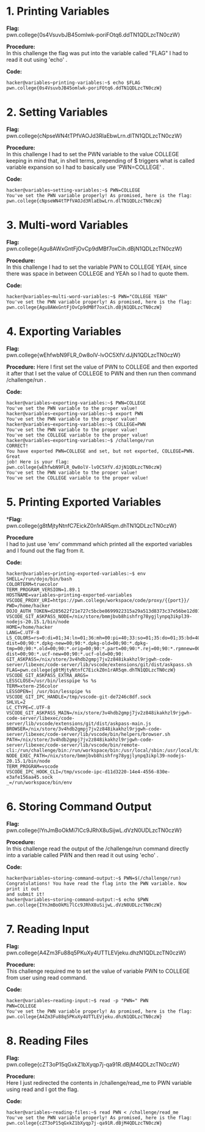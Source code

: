 # 1. Printing Variables

**Flag:**         
pwn.college{0s4VsuvbJB45omlwk-poriFOtq6.ddTN1QDLzcTN0czW}

**Procedure:**        
In this challenge the flag was put into the variable called "FLAG"  I had to read it out using 'echo' .

**Code:**   
```
hacker@variables~printing-variables:~$ echo $FLAG
pwn.college{0s4VsuvbJB45omlwk-poriFOtq6.ddTN1QDLzcTN0czW}
```

# 2. Setting Variables

**Flag:**    
pwn.college{cNpseWN4tTPfVAOJd3RlaEbwLrn.dlTN1QDLzcTN0czW}

**Procedure:**      
In this challenge I had to set the PWN variable to the value COLLEGE keeping in mind that, in shell terms, prepending of $ triggers what is called variable expansion so I had to basically
use 'PWN=COLLEGE' .

**Code:**      
```
hacker@variables~setting-variables:~$ PWN=COLLEGE
You've set the PWN variable properly! As promised, here is the flag:
pwn.college{cNpseWN4tTPfVAOJd3RlaEbwLrn.dlTN1QDLzcTN0czW}
```

# 3. Multi-word Variables

**Flag:**     
pwn.college{Agu8AWxGntFjOvCp9dMBf7oxCih.dBjN1QDLzcTN0czW}

**Procedure:**         
In this challenge I had to set the variable PWN to COLLEGE YEAH, since there was space in between COLLEGE and YEAh so I had to quote them.

**Code:**       
```
hacker@variables~multi-word-variables:~$ PWN="COLLEGE YEAH"
You've set the PWN variable properly! As promised, here is the flag:
pwn.college{Agu8AWxGntFjOvCp9dMBf7oxCih.dBjN1QDLzcTN0czW}
```

# 4. Exporting Variables 

**Flag:**   
pwn.college{wEhfwbN9FLR_0w8olV-lvOC5XfV.dJjN1QDLzcTN0czW}

**Procedure:** 
Here I first set the value of PWN to COLLEGE and then exported it after that I set the value of COLLEGE to PWN and then run then command /challenge/run .

**Code:**   
```
hacker@variables~exporting-variables:~$ PWN=COLLEGE
You've set the PWN variable to the proper value!
hacker@variables~exporting-variables:~$ export PWN
You've set the PWN variable to the proper value!
hacker@variables~exporting-variables:~$ COLLEGE=PWN
You've set the PWN variable to the proper value!
You've set the COLLEGE variable to the proper value!
hacker@variables~exporting-variables:~$ /challenge/run
CORRECT!
You have exported PWN=COLLEGE and set, but not exported, COLLEGE=PWN. Great 
job! Here is your flag:
pwn.college{wEhfwbN9FLR_0w8olV-lvOC5XfV.dJjN1QDLzcTN0czW}
You've set the PWN variable to the proper value!
You've set the COLLEGE variable to the proper value!
```

# 5. Printing Exported Variables

***Flag:**    
pwn.college{g8tMjtyNtnfC7EickZ0n1rAR5qm.dhTN1QDLzcTN0czW}

**Procedure**    
I had to just use 'env' commmand which printed all the exported variables and I found out the flag from it.

**Code:** 
```
hacker@variables~printing-exported-variables:~$ env
SHELL=/run/dojo/bin/bash
COLORTERM=truecolor
TERM_PROGRAM_VERSION=1.89.1
HOSTNAME=variables~printing-exported-variables
VSCODE_PROXY_URI=https://pwn.college/workspace/code/proxy/{{port}}/
PWD=/home/hacker
DOJO_AUTH_TOKEN=d285622f21e727c5bcbe8699922315a29a513d8373c37e56be12d019ccd20bee
VSCODE_GIT_ASKPASS_NODE=/nix/store/bmmjbvb8hishfrg78ygjlynpq3ikpl39-nodejs-20.15.1/bin/node
HOME=/home/hacker
LANG=C.UTF-8
LS_COLORS=rs=0:di=01;34:ln=01;36:mh=00:pi=40;33:so=01;35:do=01;35:bd=40;33;01:cd=40;33;01:or=40;31;01:mi=00:su=37;41:sg=30;43:ca=00:tw=30;42:ow=34;42:st=37;44:ex=01;32:*.7z=01;31:*.ace=01;31:*.alz=01;31:*.apk=01;31:*.arc=01;31:*.arj=01;31:*.bz=01;31:*.bz2=01;31:*.cab=01;31:*.cpio=01;31:*.crate=01;31:*.deb=01;31:*.drpm=01;31:*.dwm=01;31:*.dz=01;31:*.ear=01;31:*.egg=01;31:*.esd=01;31:*.gz=01;31:*.jar=01;31:*.lha=01;31:*.lrz=01;31:*.lz=01;31:*.lz4=01;31:*.lzh=01;31:*.lzma=01;31:*.lzo=01;31:*.pyz=01;31:*.rar=01;31:*.rpm=01;31:*.rz=01;31:*.sar=01;31:*.swm=01;31:*.t7z=01;31:*.tar=01;31:*.taz=01;31:*.tbz=01;31:*.tbz2=01;31:*.tgz=01;31:*.tlz=01;31:*.txz=01;31:*.tz=01;31:*.tzo=01;31:*.tzst=01;31:*.udeb=01;31:*.war=01;31:*.whl=01;31:*.wim=01;31:*.xz=01;31:*.z=01;31:*.zip=01;31:*.zoo=01;31:*.zst=01;31:*.avif=01;35:*.jpg=01;35:*.jpeg=01;35:*.mjpg=01;35:*.mjpeg=01;35:*.gif=01;35:*.bmp=01;35:*.pbm=01;35:*.pgm=01;35:*.ppm=01;35:*.tga=01;35:*.xbm=01;35:*.xpm=01;35:*.tif=01;35:*.tiff=01;35:*.png=01;35:*.svg=01;35:*.svgz=01;35:*.mng=01;35:*.pcx=01;35:*.mov=01;35:*.mpg=01;35:*.mpeg=01;35:*.m2v=01;35:*.mkv=01;35:*.webm=01;35:*.webp=01;35:*.ogm=01;35:*.mp4=01;35:*.m4v=01;35:*.mp4v=01;35:*.vob=01;35:*.qt=01;35:*.nuv=01;35:*.wmv=01;35:*.asf=01;35:*.rm=01;35:*.rmvb=01;35:*.flc=01;35:*.avi=01;35:*.fli=01;35:*.flv=01;35:*.gl=01;35:*.dl=01;35:*.xcf=01;35:*.xwd=01;35:*.yuv=01;35:*.cgm=01;35:*.emf=01;35:*.ogv=01;35:*.ogx=01;35:*.aac=00;36:*.au=00;36:*.flac=00;36:*.m4a=00;36:*.mid=00;36:*.midi=00;36:*.mka=00;36:*.mp3=00;36:*.mpc=00;36:*.ogg=00;36:*.ra=00;36:*.wav=00;36:*.oga=00;36:*.opus=00;36:*.spx=00;36:*.xspf=00;36:*~=00;90:*#=00;90:*.bak=00;90:*.crdownload=00;90:*.dpkg-dist=00;90:*.dpkg-new=00;90:*.dpkg-old=00;90:*.dpkg-tmp=00;90:*.old=00;90:*.orig=00;90:*.part=00;90:*.rej=00;90:*.rpmnew=00;90:*.rpmorig=00;90:*.rpmsave=00;90:*.swp=00;90:*.tmp=00;90:*.ucf-dist=00;90:*.ucf-new=00;90:*.ucf-old=00;90:
GIT_ASKPASS=/nix/store/3v4hdb2gmpj7jv2z848ikakhzl9rjgwh-code-server/libexec/code-server/lib/vscode/extensions/git/dist/askpass.sh
FLAG=pwn.college{g8tMjtyNtnfC7EickZ0n1rAR5qm.dhTN1QDLzcTN0czW}
VSCODE_GIT_ASKPASS_EXTRA_ARGS=
LESSCLOSE=/usr/bin/lesspipe %s %s
TERM=xterm-256color
LESSOPEN=| /usr/bin/lesspipe %s
VSCODE_GIT_IPC_HANDLE=/tmp/vscode-git-de7246c8df.sock
SHLVL=2
LC_CTYPE=C.UTF-8
VSCODE_GIT_ASKPASS_MAIN=/nix/store/3v4hdb2gmpj7jv2z848ikakhzl9rjgwh-code-server/libexec/code-server/lib/vscode/extensions/git/dist/askpass-main.js
BROWSER=/nix/store/3v4hdb2gmpj7jv2z848ikakhzl9rjgwh-code-server/libexec/code-server/lib/vscode/bin/helpers/browser.sh
PATH=/nix/store/3v4hdb2gmpj7jv2z848ikakhzl9rjgwh-code-server/libexec/code-server/lib/vscode/bin/remote-cli:/run/challenge/bin:/run/workspace/bin:/usr/local/sbin:/usr/local/bin:/usr/sbin:/usr/bin:/sbin:/bin
NODE_EXEC_PATH=/nix/store/bmmjbvb8hishfrg78ygjlynpq3ikpl39-nodejs-20.15.1/bin/node
TERM_PROGRAM=vscode
VSCODE_IPC_HOOK_CLI=/tmp/vscode-ipc-d11d3220-14e4-4556-830e-e3afe156aa45.sock
_=/run/workspace/bin/env
```

# 6. Storing Command Output

**Flag:**     
pwn.college{IYnJmBoOkMi7lCc9JRhX8uSijwL.dVzN0UDLzcTN0czW}

**Procedure:**  
In this challenge read the output of the /challenge/run command directly into a variable called PWN and then read it out using 'echo' .

**Code:** 
```
hacker@variables~storing-command-output:~$ PWN=$(/challenge/run)
Congratulations! You have read the flag into the PWN variable. Now print it out 
and submit it!
hacker@variables~storing-command-output:~$ echo $PWN
pwn.college{IYnJmBoOkMi7lCc9JRhX8uSijwL.dVzN0UDLzcTN0czW}
```

# 7. Reading Input 

**Flag:**    
pwn.college{A4Zm3Fu88q5PKuXy4UTTLEVjeku.dhzN1QDLzcTN0czW}

**Procedure:**     
This challenge required me to set the value of variable PWN to COLLEGE from user using read command.

**Code:**   
```
hacker@variables~reading-input:~$ read -p "PWN=" PWN
PWN=COLLEGE
You've set the PWN variable properly! As promised, here is the flag:
pwn.college{A4Zm3Fu88q5PKuXy4UTTLEVjeku.dhzN1QDLzcTN0czW}
```

# 8. Reading Files 

**Flag:**    
pwn.college{cZT3oP15qGxkZ1bXyqp7j-qa91R.dBjM4QDLzcTN0czW}

**Procedure:**     
Here I just redirected the contents in /challenge/read_me to PWN variable using read and I got the flag.

**Code:**     
```
hacker@variables~reading-files:~$ read PWN < /challenge/read_me
You've set the PWN variable properly! As promised, here is the flag:
pwn.college{cZT3oP15qGxkZ1bXyqp7j-qa91R.dBjM4QDLzcTN0czW}
```
